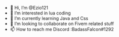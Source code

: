- 👋 Hi, I’m @Ezio121
- 👀 I’m interested in lua coding
- 🌱 I’m currently learning Java and Css
- 💞️ I’m looking to collaborate on Fivem related stuff
- 📫 How to reach me 
 Discord :BadassFalcon#1292
<!---
Ezio121/Ezio121 is a ✨ special ✨ repository because its `README.md` (this file) appears on your GitHub profile.
You can click the Preview link to take a look at your changes.
--->
